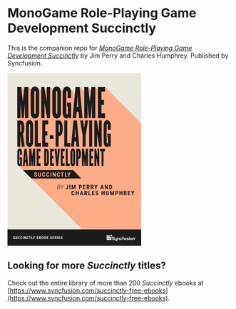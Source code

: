 # MonoGame Role-Playing Game Development Succinctly

This is the companion repo for [*MonoGame Role-Playing Game Development Succinctly*](https://www.syncfusion.com/succinctly-free-ebooks/monogame-role-playing-game-development-succinctly) by Jim Perry and Charles Humphrey. Published by Syncfusion.

[![cover](https://github.com/SyncfusionSuccinctlyE-Books/MonoGame-RPG-Development-Succinctly/blob/master/cover.png)](https://www.syncfusion.com/succinctly-free-ebooks/monogame-role-playing-game-development-succinctly)

## Looking for more _Succinctly_ titles?

Check out the entire library of more than 200 _Succinctly_ ebooks at [https://www.syncfusion.com/succinctly-free-ebooks](https://www.syncfusion.com/succinctly-free-ebooks).
